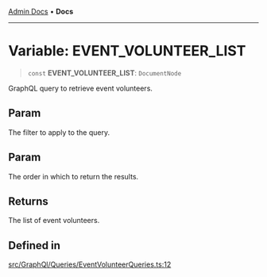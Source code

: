 [Admin Docs](/) • **Docs**

***

# Variable: EVENT\_VOLUNTEER\_LIST

> `const` **EVENT\_VOLUNTEER\_LIST**: `DocumentNode`

GraphQL query to retrieve event volunteers.

## Param

The filter to apply to the query.

## Param

The order in which to return the results.

## Returns

The list of event volunteers.

## Defined in

[src/GraphQl/Queries/EventVolunteerQueries.ts:12](https://github.com/PalisadoesFoundation/talawa-admin/blob/main/src/GraphQl/Queries/EventVolunteerQueries.ts#L12)

